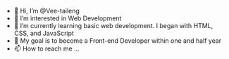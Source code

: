 - 👋 Hi, I’m @Vee-taileng
- 👀 I’m interested in Web Development
- 🌱 I’m currently learning basic web development. I began with HTML, CSS, and JavaScript
- 💞️ My goal is to become a Front-end Developer within one and half year
- 📫 How to reach me ...

<!---
Vee-taileng/Vee-taileng is a ✨ special ✨ repository because its `README.md` (this file) appears on your GitHub profile.
You can click the Preview link to take a look at your changes.
--->
